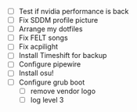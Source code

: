 - [ ] Test if nvidia performance is back
- [ ] Fix SDDM profile picture
- [ ] Arrange my dotfiles
- [ ] Fix FELT songs
- [ ] Fix acpilight
- [ ] Install Timeshift for backup
- [ ] Configure pipewire
- [ ] Install osu!
- [ ] Configure grub boot
	- [ ] remove vendor logo
	- [ ] log level 3
